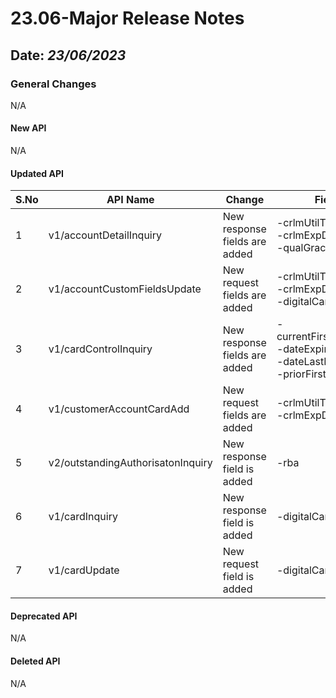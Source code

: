 # 23.06-Major Release Notes

## Date: *23/06/2023*

### General Changes

N/A

#### New API
N/A

#### Updated API

| S.No | API Name                          | Change                        | Fields                                                                                      |
|------|-----------------------------------|-------------------------------|---------------------------------------------------------------------------------------------|
| 1    | v1/accountDetailInquiry           | New response fields are added | -crlmUtilThreshold<br/> -crlmExpDt<br/> -qualGraceBal                                       |
| 2    | v1/accountCustomFieldsUpdate      | New request fields are added  | -crlmUtilThreshold</br> -crlmExpDt<br/> -digitalCardInd                                     |
| 3    | v1/cardControlInquiry             | New response fields are added | -currentFirstUsageFlag<br/> -dateExpiry<br/> -dateLastExpiry<br/> -priorFirstUsageFlag<br/> |
| 4    | v1/customerAccountCardAdd         | New request fields are added  | -crlmUtilThreshold</br> -crlmExpDt                                                          |
| 5    | v2/outstandingAuthorisatonInquiry | New response field is added   | -rba                                                                                        |
| 6    | v1/cardInquiry                    | New response field is added   | -digitalCardInd                                                                             |
| 7    | v1/cardUpdate                     | New request field is added    | -digitalCardInd                                                                             |


#### Deprecated API

N/A

#### Deleted API

N/A